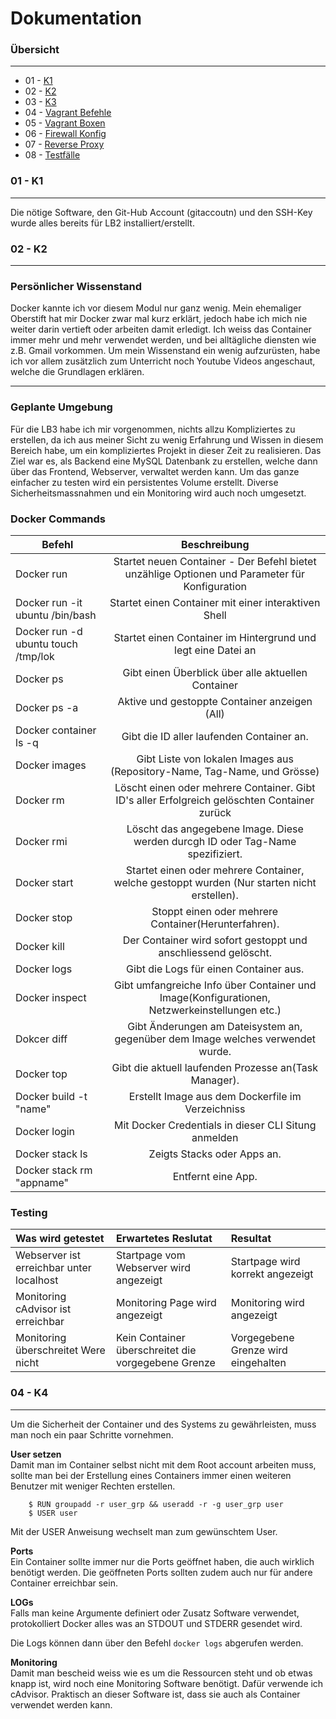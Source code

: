 Dokumentation 
=============

### Übersicht
***

* 01 - [K1](#01---K1)
* 02 - [K2](#02---K2)
* 03 - [K3](#03---K3)
* 04 - [Vagrant Befehle](#04---Vagrant-Befehle)
* 05 - [Vagrant Boxen](#05---Vagrant-Boxen)
* 06 - [Firewall Konfig](#06---firewall-konfig)
* 07 - [Reverse Proxy](#07---Reverse-Proxy)
* 08 - [Testfälle](#08---Testfälle)


### 01 - K1
***


Die nötige Software, den Git-Hub Account (gitaccoutn) und den SSH-Key wurde alles bereits für LB2 installiert/erstellt.


### 02 - K2
***

### Persönlicher Wissenstand


Docker kannte ich vor diesem Modul nur ganz wenig. Mein ehemaliger Oberstift hat mir Docker zwar mal kurz erklärt, jedoch habe ich mich nie weiter darin vertieft oder arbeiten damit erledigt. Ich weiss das Container immer mehr und mehr verwendet werden, und bei alltägliche diensten wie z.B. Gmail vorkommen.
Um mein Wissenstand ein wenig aufzurüsten, habe ich vor allem zusätzlich zum Unterricht noch Youtube Videos angeschaut, welche die Grundlagen erklären.





***

### Geplante Umgebung

Für die LB3 habe ich mir vorgenommen, nichts allzu Kompliziertes zu erstellen, da ich aus meiner Sicht zu wenig Erfahrung und Wissen in diesem Bereich habe, um ein kompliziertes Projekt in dieser Zeit zu realisieren.
Das Ziel war es, als Backend eine MySQL Datenbank zu erstellen, welche dann über das Frontend, Webserver, verwaltet werden kann. Um das ganze einfacher zu testen wird ein persistentes Volume erstellt. Diverse Sicherheitsmassnahmen und ein Monitoring wird auch noch umgesetzt.

### Docker Commands

| Befehl           |Beschreibung                                                                                   |
| -----------------|:---------------------------------------------------------------------------------------------:|
| Docker run       |Startet neuen Container - Der Befehl bietet unzählige Optionen und Parameter für Konfiguration |
| Docker run -it ubuntu /bin/bash       |Startet einen Container mit einer interaktiven Shell                      |
| Docker run -d ubuntu touch /tmp/lok      |Startet einen Container im Hintergrund und legt eine Datei an          |                     
| Docker ps        |Gibt einen Überblick über alle aktuellen Container                                             | 
| Docker ps -a     |Aktive und gestoppte Container anzeigen (All)                                                  | 
| Docker container ls -q |Gibt die ID aller laufenden Container an.                                                |
| Docker images    |Gibt Liste von lokalen Images aus (Repository-Name, Tag-Name, und Grösse)                      | 
| Docker rm        |Löscht einen oder mehrere Container. Gibt ID's aller Erfolgreich gelöschten Container zurück   | 
| Docker rmi       |Löscht das angegebene Image. Diese werden durcgh ID oder Tag-Name spezifiziert.                |
| Docker start     |Startet einen oder mehrere Container, welche gestoppt wurden (Nur starten nicht erstellen).    |
| Docker stop      |Stoppt einen oder mehrere Container(Herunterfahren).                                           |
| Docker kill      |Der Container wird sofort gestoppt und anschliessend gelöscht.                                 |
| Docker logs      |Gibt die Logs für einen Container aus.                                                         |
| Docker inspect   |Gibt umfangreiche Info über Container und Image(Konfigurationen, Netzwerkeinstellungen etc.)   |
| Dokcer diff      |Gibt Änderungen am Dateisystem an, gegenüber dem Image welches verwendet wurde.                |
| Docker top       |Gibt die aktuell laufenden Prozesse an(Task Manager).                                          |
| Docker build -t "name" |Erstellt Image aus dem Dockerfile im Verzeichniss                                        |
| Docker login     |Mit Docker Credentials in dieser CLI Situng anmelden                                           |
| Docker stack ls  |Zeigts Stacks oder Apps an.                                                                    |
| Docker stack rm "appname" |Entfernt eine App.                                                                    |

### Testing

| Was wird getestet     | Erwartetes Reslutat   | Resultat  |
| :---------------------| :---------------------| :---------|
| Webserver ist erreichbar unter localhost     | Startpage vom Webserver wird angezeigt | Startpage wird korrekt angezeigt    |
| Monitoring cAdvisor ist erreichbar  | Monitoring Page wird angezeigt    | Monitoring wird angezeigt |
| Monitoring überschreitet Were nicht     | Kein Container überschreitet die vorgegebene Grenze | Vorgegebene Grenze wird eingehalten     |


### 04 - K4
***

Um die Sicherheit der Container und des Systems zu gewährleisten, muss man noch ein paar Schritte vornehmen. 

**User setzen** <br>
Damit man im Container selbst nicht mit dem Root account arbeiten muss, sollte man bei der Erstellung eines Containers immer einen weiteren Benutzer mit weniger Rechten erstellen. 

```Shell
    $ RUN groupadd -r user_grp && useradd -r -g user_grp user
    $ USER user
```
Mit der USER Anweisung wechselt man zum gewünschtem User.

**Ports** <br>
Ein Container sollte immer nur die Ports geöffnet haben, die auch wirklich benötigt werden. Die geöffneten Ports sollten zudem auch nur für andere Container erreichbar sein.

**LOGs** <br>
Falls man keine Argumente definiert oder Zusatz Software verwendet, protokolliert Docker alles was an STDOUT und STDERR gesendet wird.

Die Logs können dann über den Befehl `docker logs` abgerufen werden.

**Monitoring**<br>
Damit man bescheid weiss wie es um die Ressourcen steht und ob etwas knapp ist, wird noch eine Monitoring Software benötigt.
Dafür verwende ich cAdvisor. Praktisch an dieser Software ist, dass sie auch als Container verwendet werden kann.





